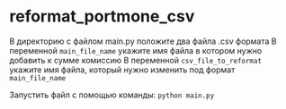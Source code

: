 # reformat_portmone_csv

В директорию с файлом main.py положите два файла .csv формата
В переменной ```main_file_name``` укажите имя файла в котором нужно добавить к сумме комиссию
В переменной ```csv_file_to_reformat``` укажите имя файла, который нужно изменить под формат ```main_file_name```

Запустить файл с помощью команды:
```python main.py```
